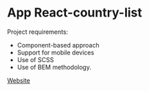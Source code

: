 # App React-country-list

Project requirements:

- Component-based approach
- Support for mobile devices
- Use of SСSS
- Use of BEM methodology.

[Website](BakhmatKirill.github.io/react-country-list/)
